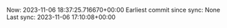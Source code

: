 Now: 2023-11-06 18:37:25.716670+00:00 Earliest commit since sync: None Last sync: 2023-11-06 17:10:08+00:00
